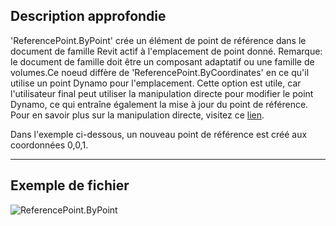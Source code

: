 ## Description approfondie
'ReferencePoint.ByPoint' crée un élément de point de référence dans le document de famille Revit actif à l'emplacement de point donné. Remarque: le document de famille doit être un composant adaptatif ou une famille de volumes.Ce noeud diffère de 'ReferencePoint.ByCoordinates' en ce qu'il utilise un point Dynamo pour l'emplacement. Cette option est utile, car l'utilisateur final peut utiliser la manipulation directe pour modifier le point Dynamo, ce qui entraîne également la mise à jour du point de référence. Pour en savoir plus sur la manipulation directe, visitez ce [lien](https://primer2.dynamobim.org/10_sample_workflow/10-1_getting-started-workflows/2-attractor-points#adjusting-with-direct-manipulation).

Dans l'exemple ci-dessous, un nouveau point de référence est créé aux coordonnées 0,0,1.
___
## Exemple de fichier

![ReferencePoint.ByPoint](./Revit.Elements.ReferencePoint.ByPoint_img.jpg)
